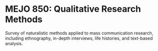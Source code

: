 # MEJO 850: Qualitative Research Methods

Survey of naturalistic methods applied to mass communication research, including ethnography, in-depth interviews, life histories, and text-based analysis.